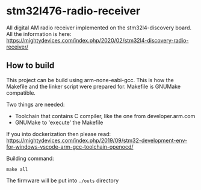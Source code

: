 # stm32l476-radio-receiver

All digital AM radio receiver implemented on the stm32l4-discovery board. All the information is here: 
https://mightydevices.com/index.php/2020/02/stm32l4-discovery-radio-receiver/


## How to build

This project can be build using arm-none-eabi-gcc. This is how the Makefile and the linker script were prepared for. Makefile is GNUMake compatible.

Two things are needed:

* Toolchain that contains C compiler, like the one from developer.arm.com
* GNUMake to 'execute' the Makefile

If you into dockerization then please read: https://mightydevices.com/index.php/2019/09/stm32-development-env-for-windows-vscode-arm-gcc-toolchain-openocd/


Building command: 
```
make all
```

The firmware will be put into `./outs` directory